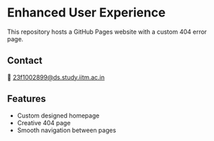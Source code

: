 # Enhanced User Experience

This repository hosts a GitHub Pages website with a custom 404 error page.

## Contact
📧 23f1002899@ds.study.iitm.ac.in

## Features
- Custom designed homepage
- Creative 404 page
- Smooth navigation between pages
